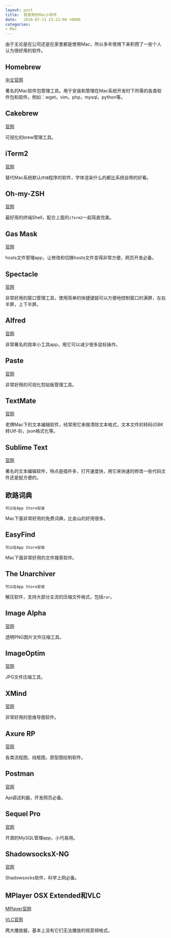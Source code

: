 ```yaml
---
layout: post
title:  我常用的Mac小软件
date:   2018-07-11 23:22:00 +0800
categories:
- Mac
---
```


由于无论是在公司还是在家里都是使用Mac，所以多年使用下来积攒了一些个人认为很好用的软件。

## Homebrew

[中文官网](https://brew.sh/index_zh-cn)

著名的Mac软件包管理工具。用于安装和管理在Mac系统开发时下所需的各类软件包和软件。例如：wget，vim，php，mysql，python等。

## Cakebrew

[官网](https://www.cakebrew.com/)

可视化的brew管理工具。

## iTerm2

[官网](https://www.iterm2.com/)

替代Mac系统默认`终端`程序的软件，字体渲染什么的都比系统自带的好看。

## Oh-my-ZSH

[官网](https://github.com/robbyrussell/oh-my-zsh)

最好用的终端Shell，配合上面的`iTerm2`一起简直完美。

## Gas Mask

[官网](https://github.com/2ndalpha/gasmask)

hosts文件管理app，让修改和切换hosts文件变得非常方便，网页开发必备。

## Spectacle

[官网](https://www.spectacleapp.com/)

非常好用的窗口管理工具，使用简单的快捷键就可以方便地控制窗口的满屏，左右半屏，上下半屏。

## Alfred

[官网](https://www.alfredapp.com/)

非常著名的效率小工具app，用它可以减少很多鼠标操作。

## Paste

[官网](https://pasteapp.me/)

非常好用的可视化剪贴板管理工具。

## TextMate

[官网](https://github.com/textmate/textmate)

老牌Mac下的文本编辑软件，经常用它来做清除文本格式，文本文件的转码(GBK转Utf-8)，json格式化等。

## Sublime Text

[官网](https://www.sublimetext.com/)

著名的文本编辑软件，特点是插件多，打开速度快，用它来快速的修改一些代码文件还是挺方便的。

## 欧路词典

`可以在App Store安装`

Mac下面非常好用的免费词典，比金山的好用很多。

## EasyFind

`可以在App Store安装`

Mac下面非常好用的文件搜索软件。

## The Unarchiver

`可以在App Store安装`

解压软件，支持大部分主流的压缩文件格式，包括`rar`。

## Image Alpha

[官网](https://pngmini.com/)

透明PNG图片文件压缩工具。

## ImageOptim

[官网](https://imageoptim.com/mac)

JPG文件压缩工具。

## XMind

[官网](https://imageoptim.com/mac)

非常好用的思维导图软件。

## Axure RP

[官网](https://www.axure.com/)

各类流程图，线框图，原型图绘制软件。

## Postman

[官网](https://www.getpostman.com/)

Api调试利器，开发网页必备。

## Sequel Pro

[官网](http://www.sequelpro.com/)

开源的MySQL管理app，小巧易用。

## ShadowsocksX-NG

[官网](https://github.com/shadowsocks/ShadowsocksX-NG)

Shadowsocks软件，科学上网必备。

## MPlayer OSX Extended和VLC

[MPlayer官网](https://mplayerosx.ch/)

[VLC官网](https://www.videolan.org/index.zh.html)

两大播放器，基本上没有它们无法播放的视音频格式。